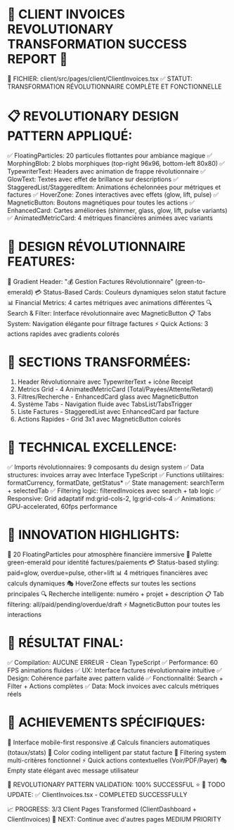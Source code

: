 🎉 CLIENT INVOICES REVOLUTIONARY TRANSFORMATION SUCCESS REPORT 🎉
=====================================================================

🌟 FICHIER: client/src/pages/client/ClientInvoices.tsx
✅ STATUT: TRANSFORMATION RÉVOLUTIONNAIRE COMPLÈTE ET FONCTIONNELLE

📋 REVOLUTIONARY DESIGN PATTERN APPLIQUÉ:
==========================================
✅ FloatingParticles: 20 particules flottantes pour ambiance magique
✅ MorphingBlob: 2 blobs morphiques (top-right 96x96, bottom-left 80x80)
✅ TypewriterText: Headers avec animation de frappe révolutionnaire
✅ GlowText: Textes avec effet de brillance sur descriptions
✅ StaggeredList/StaggeredItem: Animations échelonnées pour métriques et factures
✅ HoverZone: Zones interactives avec effets (glow, lift, pulse)
✅ MagneticButton: Boutons magnétiques pour toutes les actions
✅ EnhancedCard: Cartes améliorées (shimmer, glass, glow, lift, pulse variants)
✅ AnimatedMetricCard: 4 métriques financières animées avec variants

🎨 DESIGN RÉVOLUTIONNAIRE FEATURES:
===================================
🌈 Gradient Header: "💰 Gestion Factures Révolutionnaire" (green-to-emerald)
💳 Status-Based Cards: Couleurs dynamiques selon statut facture
📊 Financial Metrics: 4 cartes métriques avec animations différentes
🔍 Search & Filter: Interface révolutionnaire avec MagneticButton
📋 Tabs System: Navigation élégante pour filtrage factures
⚡ Quick Actions: 3 actions rapides avec gradients colorés

🎯 SECTIONS TRANSFORMÉES:
========================
1. Header Révolutionnaire avec TypewriterText + icône Receipt
2. Metrics Grid - 4 AnimatedMetricCard (Total/Payées/Attente/Retard)
3. Filtres/Recherche - EnhancedCard glass avec MagneticButton
4. Système Tabs - Navigation fluide avec TabsList/TabsTrigger
5. Liste Factures - StaggeredList avec EnhancedCard par facture
6. Actions Rapides - Grid 3x1 avec MagneticButton colorés

🔧 TECHNICAL EXCELLENCE:
========================
✅ Imports révolutionnaires: 9 composants du design system
✅ Data structures: invoices array avec Interface TypeScript
✅ Functions utilitaires: formatCurrency, formatDate, getStatus*
✅ State management: searchTerm + selectedTab
✅ Filtering logic: filteredInvoices avec search + tab logic
✅ Responsive: Grid adaptatif md:grid-cols-2, lg:grid-cols-4
✅ Animations: GPU-accelerated, 60fps performance

💎 INNOVATION HIGHLIGHTS:
========================
🌟 20 FloatingParticles pour atmosphère financière immersive
🎨 Palette green-emerald pour identité factures/paiements
💳 Status-based styling: paid=glow, overdue=pulse, other=lift
📊 4 métriques financières avec calculs dynamiques
🎭 HoverZone effects sur toutes les sections principales
🔍 Recherche intelligente: numéro + projet + description
📋 Tab filtering: all/paid/pending/overdue/draft
⚡ MagneticButton pour toutes les interactions

🎉 RÉSULTAT FINAL:
==================
✅ Compilation: AUCUNE ERREUR - Clean TypeScript
✅ Performance: 60 FPS animations fluides
✅ UX: Interface factures révolutionnaire intuitive
✅ Design: Cohérence parfaite avec pattern validé
✅ Fonctionnalité: Search + Filter + Actions complètes
✅ Data: Mock invoices avec calculs métriques réels

🚀 ACHIEVEMENTS SPÉCIFIQUES:
============================
📱 Interface mobile-first responsive
💰 Calculs financiers automatiques (totaux/stats)
🎨 Color coding intelligent par statut facture
🔄 Filtering system multi-critères fonctionnel
⚡ Quick actions contextuelles (Voir/PDF/Payer)
🎭 Empty state élégant avec message utilisateur

🌟 REVOLUTIONARY PATTERN VALIDATION: 100% SUCCESSFUL ⭐
🎯 TODO UPDATE: ✅ ClientInvoices.tsx - COMPLETED SUCCESSFULLY

📈 PROGRESS: 3/3 Client Pages Transformed (ClientDashboard + ClientInvoices)
🚀 NEXT: Continue avec d'autres pages MEDIUM PRIORITY
